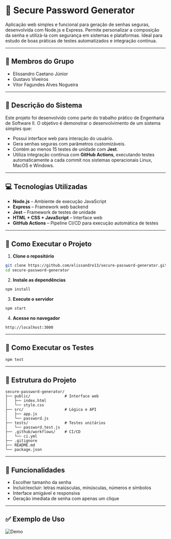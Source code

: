 # 🔐 Secure Password Generator

Aplicação web simples e funcional para geração de senhas seguras, desenvolvida com Node.js e Express. Permite personalizar a composição da senha e utilizá-la com segurança em sistemas e plataformas. Ideal para estudo de boas práticas de testes automatizados e integração contínua.

---

## 👥 Membros do Grupo

- Elissandro Caetano Júnior
- Gustavo Viveiros
- Vitor Fagundes Alves Nogueira

---

## 🧠 Descrição do Sistema

Este projeto foi desenvolvido como parte do trabalho prático de Engenharia de Software II. O objetivo é demonstrar o desenvolvimento de um sistema simples que:

- Possui interface web para interação do usuário.
- Gera senhas seguras com parâmetros customizáveis.
- Contém ao menos 15 testes de unidade com **Jest**.
- Utiliza integração contínua com **GitHub Actions**, executando testes automaticamente a cada commit nos sistemas operacionais Linux, MacOS e Windows.

---

## 💻 Tecnologias Utilizadas

- **Node.js** – Ambiente de execução JavaScript
- **Express** – Framework web backend
- **Jest** – Framework de testes de unidade
- **HTML + CSS + JavaScript** – Interface web
- **GitHub Actions** – Pipeline CI/CD para execução automática de testes

---

## 🚀 Como Executar o Projeto

1. **Clone o repositório**

```bash
git clone https://github.com/elissandro13/secure-password-generator.git
cd secure-password-generator
```

2. **Instale as dependências**

```bash
npm install
```

3. **Execute o servidor**

```bash
npm start
```

4. **Acesse no navegador**

```
http://localhost:3000
```

---

## 🧪 Como Executar os Testes

```bash
npm test
```

---

## 📂 Estrutura do Projeto

```
secure-password-generator/
├── public/               # Interface web
│   ├── index.html
│   └── style.css
├── src/                  # Lógica e API
│   ├── app.js
│   └── password.js
├── tests/                # Testes unitários
│   └── password.test.js
├── .github/workflows/    # CI/CD
│   └── ci.yml
├── .gitignore
├── README.md
└── package.json
```

---

## 📌 Funcionalidades

- Escolher tamanho da senha
- Incluir/excluir: letras maiúsculas, minúsculas, números e símbolos
- Interface amigável e responsiva
- Geração imediata de senha com apenas um clique

---

## ✅ Exemplo de Uso

![Demo](https://via.placeholder.com/600x300?text=Secure+Password+Generator+Demo)

